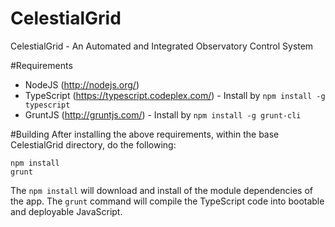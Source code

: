 CelestialGrid
=============

CelestialGrid - An Automated and Integrated Observatory Control System

#Requirements
*   NodeJS (http://nodejs.org/)
*   TypeScript (https://typescript.codeplex.com/) - Install by `npm install -g typescript`
*   GruntJS (http://gruntjs.com/) - Install by `npm install -g grunt-cli`

#Building
After installing the above requirements, within the base CelestialGrid directory, do the following:
```
npm install
grunt
```
The `npm install` will download and install of the module dependencies of the app. The `grunt` command will compile the
TypeScript code into bootable and deployable JavaScript.
